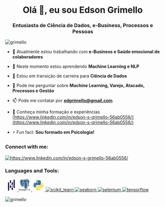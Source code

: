 <h1 align="center">Olá 👋, eu sou Edson Grimello</h1>
<h3 align="center">Entusiasta de Ciência de Dados, e-Business, Processos e Pessoas</h3>

<p align="left"> <img src="https://komarev.com/ghpvc/?username=grimello&label=Profile%20views&color=0e75b6&style=flat" alt="grimello" /> </p>

- 🔭 Atualmente estou trabalhando com **e-Business e Saúde emocional de colaboradores**

- 🌱 Neste momento estou aprendendo **Machine Learning e NLP**

- 🤝 Estou em transição de carreira para **Ciência de Dados**

- 💬 Pode me perguntar sobre **Machine Learning, Varejo, Atacado, Processos e Gestão**

- 📫 Pode me contatar por **edgrimello@gmail.com**

- 📄 Conheça minha formação e experiências [https://www.linkedin.com/in/edson-s-grimello-56ab0556/](https://www.linkedin.com/in/edson-s-grimello-56ab0556/)

- ⚡ Fun fact: **Sou formado em Psicologia!**

<h3 align="left">Connect with me:</h3>
<p align="left">
<a href="https://linkedin.com/in/https://www.linkedin.com/in/edson-s-grimello-56ab0556/" target="blank"><img align="center" src="https://raw.githubusercontent.com/rahuldkjain/github-profile-readme-generator/master/src/images/icons/Social/linked-in-alt.svg" alt="https://www.linkedin.com/in/edson-s-grimello-56ab0556/" height="30" width="40" /></a>
</p>

<h3 align="left">Languages and Tools:</h3>
<p align="left"> <a href="https://pandas.pydata.org/" target="_blank" rel="noreferrer"> <img src="https://raw.githubusercontent.com/devicons/devicon/2ae2a900d2f041da66e950e4d48052658d850630/icons/pandas/pandas-original.svg" alt="pandas" width="40" height="40"/> </a> <a href="https://www.postgresql.org" target="_blank" rel="noreferrer"> <img src="https://raw.githubusercontent.com/devicons/devicon/master/icons/postgresql/postgresql-original-wordmark.svg" alt="postgresql" width="40" height="40"/> </a> <a href="https://www.python.org" target="_blank" rel="noreferrer"> <img src="https://raw.githubusercontent.com/devicons/devicon/master/icons/python/python-original.svg" alt="python" width="40" height="40"/> </a> <a href="https://scikit-learn.org/" target="_blank" rel="noreferrer"> <img src="https://upload.wikimedia.org/wikipedia/commons/0/05/Scikit_learn_logo_small.svg" alt="scikit_learn" width="40" height="40"/> </a> <a href="https://seaborn.pydata.org/" target="_blank" rel="noreferrer"> <img src="https://seaborn.pydata.org/_images/logo-mark-lightbg.svg" alt="seaborn" width="40" height="40"/> </a> <a href="https://www.selenium.dev" target="_blank" rel="noreferrer"> <img src="https://raw.githubusercontent.com/detain/svg-logos/780f25886640cef088af994181646db2f6b1a3f8/svg/selenium-logo.svg" alt="selenium" width="40" height="40"/> </a> <a href="https://www.tensorflow.org" target="_blank" rel="noreferrer"> <img src="https://www.vectorlogo.zone/logos/tensorflow/tensorflow-icon.svg" alt="tensorflow" width="40" height="40"/> </a> </p>

<p><img align="center" src="https://github-readme-stats.vercel.app/api/top-langs?username=grimello&show_icons=true&locale=en&layout=compact" alt="grimello" /></p>


<!---
Grimello/Grimello is a ✨ special ✨ repository because its `README.md` (this file) appears on your GitHub profile.
You can click the Preview link to take a look at your changes.
--->
